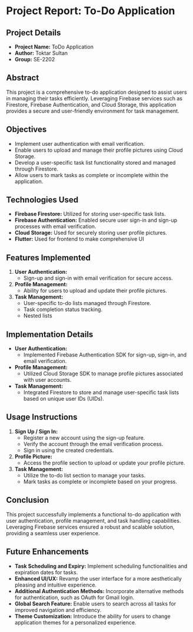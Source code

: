 # Project Report: To-Do Application

## Project Details
- **Project Name:** ToDo Application
- **Author:** Toktar Sultan
- **Group:** SE-2202

## Abstract
This project is a comprehensive to-do application designed to assist users in managing their tasks efficiently. Leveraging Firebase services such as Firestore, Firebase Authentication, and Cloud Storage, this application provides a secure and user-friendly environment for task management.

## Objectives
- Implement user authentication with email verification.
- Enable users to upload and manage their profile pictures using Cloud Storage.
- Develop a user-specific task list functionality stored and managed through Firestore.
- Allow users to mark tasks as complete or incomplete within the application.

## Technologies Used
- **Firebase Firestore:** Utilized for storing user-specific task lists.
- **Firebase Authentication:** Enabled secure user sign-in and sign-up processes with email verification.
- **Cloud Storage:** Used for securely storing user profile pictures.
- **Flutter:** Used for frontend to make comprehensive UI

## Features Implemented
1. **User Authentication:**
    - Sign-up and sign-in with email verification for secure access.
2. **Profile Management:**
    - Ability for users to upload and update their profile pictures.
3. **Task Management:**
    - User-specific to-do lists managed through Firestore.
    - Task completion status tracking.
    - Nested lists

## Implementation Details
- **User Authentication:**
    - Implemented Firebase Authentication SDK for sign-up, sign-in, and email verification.
- **Profile Management:**
    - Utilized Cloud Storage SDK to manage profile pictures associated with user accounts.
- **Task Management:**
    - Integrated Firestore to store and manage user-specific task lists based on unique user IDs (UIDs).

## Usage Instructions
1. **Sign Up / Sign In:**
    - Register a new account using the sign-up feature.
    - Verify the account through the email verification process.
    - Sign in using the created credentials.
2. **Profile Picture:**
    - Access the profile section to upload or update your profile picture.
3. **Task Management:**
    - Utilize the to-do list section to manage your tasks.
    - Mark tasks as complete or incomplete based on your progress.

## Conclusion
This project successfully implements a functional to-do application with user authentication, profile management, and task handling capabilities. Leveraging Firebase services ensured a robust and scalable solution, providing a seamless user experience.

## Future Enhancements
- **Task Scheduling and Expiry:** Implement scheduling functionalities and expiration dates for tasks.
- **Enhanced UI/UX:** Revamp the user interface for a more aesthetically pleasing and intuitive experience.
- **Additional Authentication Methods:** Incorporate alternative methods for authentication, such as OAuth for Gmail login.
- **Global Search Feature:** Enable users to search across all tasks for improved navigation and efficiency.
- **Theme Customization:** Introduce the ability for users to change application themes for a personalized experience.

